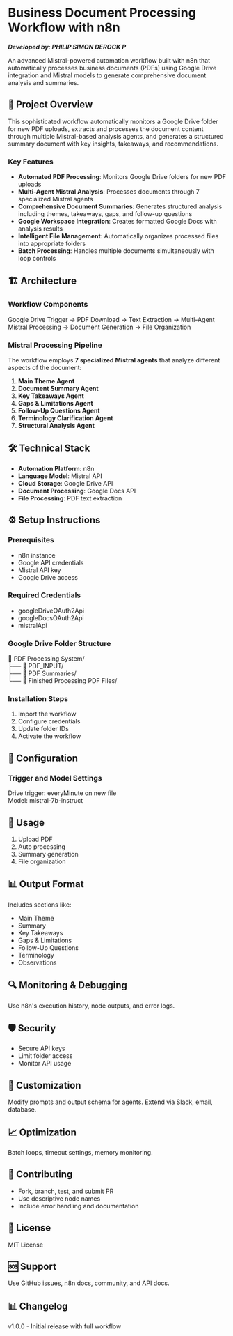 # Business Document Processing Workflow with n8n

***Developed by: PHILIP SIMON DEROCK P***

An advanced Mistral-powered automation workflow built with n8n that automatically processes business documents (PDFs) using Google Drive integration and Mistral models to generate comprehensive document analysis and summaries.

## 🚀 Project Overview

This sophisticated workflow automatically monitors a Google Drive folder for new PDF uploads, extracts and processes the document content through multiple Mistral-based analysis agents, and generates a structured summary document with key insights, takeaways, and recommendations.

### Key Features

- **Automated PDF Processing**: Monitors Google Drive folders for new PDF uploads  
- **Multi-Agent Mistral Analysis**: Processes documents through 7 specialized Mistral agents  
- **Comprehensive Document Summaries**: Generates structured analysis including themes, takeaways, gaps, and follow-up questions  
- **Google Workspace Integration**: Creates formatted Google Docs with analysis results  
- **Intelligent File Management**: Automatically organizes processed files into appropriate folders  
- **Batch Processing**: Handles multiple documents simultaneously with loop controls  

## 🏗️ Architecture

### Workflow Components

Google Drive Trigger → PDF Download → Text Extraction → Multi-Agent Mistral Processing → Document Generation → File Organization

### Mistral Processing Pipeline

The workflow employs **7 specialized Mistral agents** that analyze different aspects of the document:

1. **Main Theme Agent**
2. **Document Summary Agent**
3. **Key Takeaways Agent**
4. **Gaps & Limitations Agent**
5. **Follow-Up Questions Agent**
6. **Terminology Clarification Agent**
7. **Structural Analysis Agent**

## 🛠️ Technical Stack

- **Automation Platform**: n8n  
- **Language Model**: Mistral API  
- **Cloud Storage**: Google Drive API  
- **Document Processing**: Google Docs API  
- **File Processing**: PDF text extraction  

## ⚙️ Setup Instructions

### Prerequisites

- n8n instance  
- Google API credentials  
- Mistral API key  
- Google Drive access  

### Required Credentials

- googleDriveOAuth2Api  
- googleDocsOAuth2Api  
- mistralApi  

### Google Drive Folder Structure

📁 PDF Processing System/  
├── 📁 PDF_INPUT/  
├── 📁 PDF Summaries/  
└── 📁 Finished Processing PDF Files/  

### Installation Steps

1. Import the workflow  
2. Configure credentials  
3. Update folder IDs  
4. Activate the workflow  

## 🔧 Configuration

### Trigger and Model Settings

Drive trigger: everyMinute on new file  
Model: mistral-7b-instruct

## 🚀 Usage

1. Upload PDF  
2. Auto processing  
3. Summary generation  
4. File organization  

## 📊 Output Format

Includes sections like:

- Main Theme  
- Summary  
- Key Takeaways  
- Gaps & Limitations  
- Follow-Up Questions  
- Terminology  
- Observations  

## 🔍 Monitoring & Debugging

Use n8n's execution history, node outputs, and error logs.

## 🛡️ Security

- Secure API keys  
- Limit folder access  
- Monitor API usage  

## 🔧 Customization

Modify prompts and output schema for agents. Extend via Slack, email, database.

## 📈 Optimization

Batch loops, timeout settings, memory monitoring.

## 🤝 Contributing

- Fork, branch, test, and submit PR  
- Use descriptive node names  
- Include error handling and documentation  

## 📝 License

MIT License

## 🆘 Support

Use GitHub issues, n8n docs, community, and API docs.

## 📊 Changelog

v1.0.0 - Initial release with full workflow
